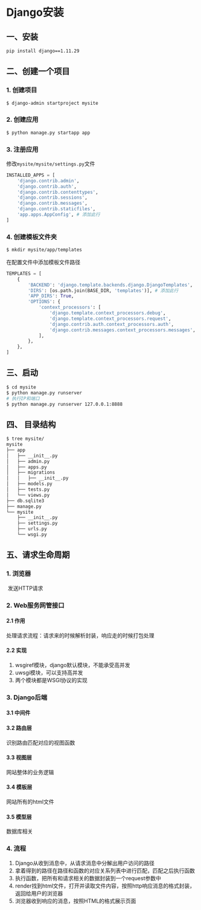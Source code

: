 # Django安装

## 一、安装

```bash
pip install django==1.11.29
```

## 二、创建一个项目

### 1. 创建项目

```bash
$ django-admin startproject mysite
```

### 2. 创建应用

```bash
$ python manage.py startapp app
```

### 3. 注册应用

修改`mysite/mysite/settings.py`文件

```python
INSTALLED_APPS = [
    'django.contrib.admin',
    'django.contrib.auth',
    'django.contrib.contenttypes',
    'django.contrib.sessions',
    'django.contrib.messages',
    'django.contrib.staticfiles',
    'app.apps.AppConfig', # 添加此行
]
```

### 4. 创建模板文件夹

```bash
$ mkdir mysite/app/templates
```

在配置文件中添加模板文件路径

```python
TEMPLATES = [
    {
        'BACKEND': 'django.template.backends.django.DjangoTemplates',
        'DIRS': [os.path.join(BASE_DIR, 'templates')], # 添加此行
        'APP_DIRS': True,
        'OPTIONS': {
            'context_processors': [
                'django.template.context_processors.debug',
                'django.template.context_processors.request',
                'django.contrib.auth.context_processors.auth',
                'django.contrib.messages.context_processors.messages',
            ],
        },
    },
]
```

## 三、启动

```bash
$ cd mysite
$ python manage.py runserver
# 执行IP和端口
$ python manage.py runserver 127.0.0.1:8888
```

## 四、 目录结构

```bash
$ tree mysite/
mysite
├── app
│   ├── __init__.py
│   ├── admin.py
│   ├── apps.py
│   ├── migrations
│   │   ├── __init__.py
│   ├── models.py
│   ├── tests.py
│   └── views.py
├── db.sqlite3
├── manage.py
└── mysite
    ├── __init__.py
    ├── settings.py
    ├── urls.py
    └── wsgi.py
```

## 五、请求生命周期

### 1. 浏览器

​	发送HTTP请求

### 2. Web服务网管接口

#### 2.1 作用

处理请求流程：请求来的时候解析封装，响应走的时候打包处理

#### 2.2 实现

1. wsgiref模块，django默认模块，不能承受高并发
2. uwsgi模块，可以支持高并发
3.  两个模块都是WSGI协议的实现

### 3. Django后端

#### 3.1 中间件

#### 3.2 路由层

识别路由匹配对应的视图函数

#### 3.3 视图层

网站整体的业务逻辑

#### 3.4 模板层

网站所有的html文件

#### 3.5 模型层

数据库相关

### 4. 流程

1. Django从收到消息中，从请求消息中分解出用户访问的路径
2. 拿着得到的路径在路径和函数的对应关系列表中进行匹配，匹配之后执行函数
3. 执行函数，把所有和请求相关的数据封装到一个request参数中
4. render找到html文件，打开并读取文件内容，按照http响应消息的格式封装，返回给用户的浏览器
5. 浏览器收到响应的消息，按照HTML的格式展示页面   
